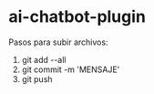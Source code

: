 # ai-chatbot-plugin

Pasos para subir archivos:

1. git add --all
2. git commit -m 'MENSAJE'
3. git push
